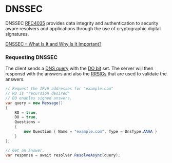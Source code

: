 ﻿# DNSSEC

DNSSEC [RFC4035](https://tools.ietf.org/html/rfc4035) provides data integrity and 
authentication to security aware resolvers and applications through
the use of cryptographic digital signatures.

[DNSSEC – What Is It and Why Is It Important?](https://www.icann.org/resources/pages/dnssec-qaa-2014-01-29-en)

### Requesting DNSSEC

The client sends a [DNS query](message.md) with the [DO bit](xref:Makaretu.Dns.OPTRecord.DO) set. 
The server will then responsd with the answers and also the 
[RRSIGs](xref:Makaretu.Dns.RRSIGRecord)
that are used to validate the answers.

```csharp
// Request the IPv6 addresses for "example.com"
// RD is "recursion desired"
// DO enables signed answers.
var query = new Message()
{
    RD = true,
    DO = true,
    Questions =
    {
        new Question { Name = "example.com", Type = DnsType.AAAA }
    }
};

// Get an answer.
var response = await resolver.ResolveAsync(query);
```